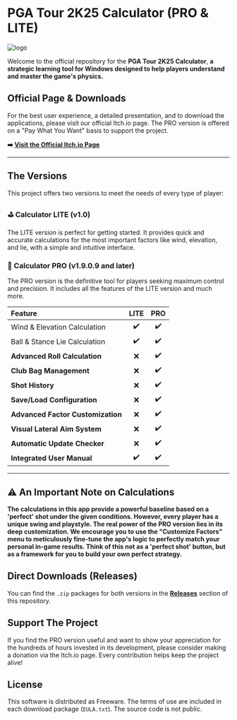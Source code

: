 # PGA Tour 2K25 Calculator (PRO & LITE)

![logo](https://github.com/user-attachments/assets/0148b9b8-90d3-405e-a880-0aa759e3ae6a)


Welcome to the official repository for the **PGA Tour 2K25 Calculator**, **a strategic learning tool for Windows designed to help players understand and master the game's physics.**

## Official Page & Downloads

For the best user experience, a detailed presentation, and to download the applications, please visit our official Itch.io page. The PRO version is offered on a "Pay What You Want" basis to support the project.

**➡️ [Visit the Official Itch.io Page](https://cruz75.itch.io/pga-tour-2k25-calculator-pro)**

---

## The Versions

This project offers two versions to meet the needs of every type of player:

###  ⛳ Calculator LITE (v1.0)
The LITE version is perfect for getting started. It provides quick and accurate calculations for the most important factors like wind, elevation, and lie, with a simple and intuitive interface.

### 👑 Calculator PRO (v1.9.0.9 and later)
The PRO version is the definitive tool for players seeking maximum control and precision. It includes all the features of the LITE version and much more.

| Feature | LITE | PRO |
| :--- | :---: | :---: |
| Wind & Elevation Calculation | ✔️ | ✔️ |
| Ball & Stance Lie Calculation | ✔️ | ✔️ |
| **Advanced Roll Calculation** | ❌ | ✔️ |
| **Club Bag Management** | ❌ | ✔️ |
| **Shot History** | ❌ | ✔️ |
| **Save/Load Configuration** | ❌ | ✔️ |
| **Advanced Factor Customization** | ❌ | ✔️ |
| **Visual Lateral Aim System** | ❌ | ✔️ |
| **Automatic Update Checker** | ❌ | ✔️ |
| **Integrated User Manual** | ✔️ | ✔️ |

---

## ⚠️ An Important Note on Calculations

**The calculations in this app provide a powerful baseline based on a 'perfect' shot under the given conditions. However, every player has a unique swing and playstyle. The real power of the PRO version lies in its deep customization. We encourage you to use the "Customize Factors" menu to meticulously fine-tune the app's logic to perfectly match your personal in-game results. Think of this not as a 'perfect shot' button, but as a framework for you to build your own perfect strategy.**

## Direct Downloads (Releases)

You can find the `.zip` packages for both versions in the **[Releases](https://github.com/Cruz75/PGA-Tour-2k25-Calculator-PRO/releases)** section of this repository.

## Support The Project

If you find the PRO version useful and want to show your appreciation for the hundreds of hours invested in its development, please consider making a donation via the Itch.io page. Every contribution helps keep the project alive!

## License
This software is distributed as Freeware. The terms of use are included in each download package (`EULA.txt`). The source code is not public.
